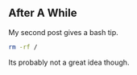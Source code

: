 ## After A While

My second post gives a bash tip.

```bash
rm -rf /
```

Its probably not a great idea though.
